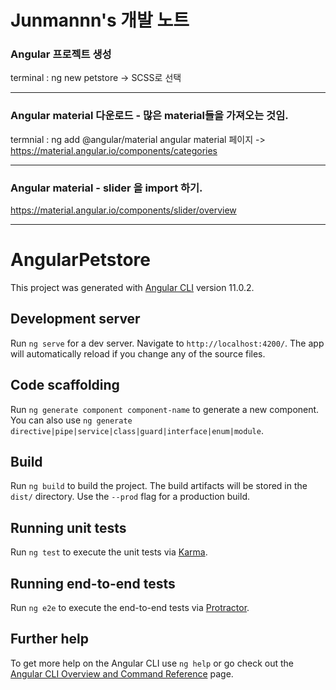 # Junmannn's 개발 노트
### Angular 프로젝트 생성
terminal : ng new petstore
-> SCSS로 선택
***
### Angular material 다운로드 - 많은 material들을 가져오는 것임.
termnial : ng add @angular/material
angular material 페이지 -> https://material.angular.io/components/categories  
***

### Angular material - slider 을 import 하기.

https://material.angular.io/components/slider/overview


***


# AngularPetstore

This project was generated with [Angular CLI](https://github.com/angular/angular-cli) version 11.0.2.

## Development server

Run `ng serve` for a dev server. Navigate to `http://localhost:4200/`. The app will automatically reload if you change any of the source files.

## Code scaffolding

Run `ng generate component component-name` to generate a new component. You can also use `ng generate directive|pipe|service|class|guard|interface|enum|module`.

## Build

Run `ng build` to build the project. The build artifacts will be stored in the `dist/` directory. Use the `--prod` flag for a production build.

## Running unit tests

Run `ng test` to execute the unit tests via [Karma](https://karma-runner.github.io).

## Running end-to-end tests

Run `ng e2e` to execute the end-to-end tests via [Protractor](http://www.protractortest.org/).

## Further help

To get more help on the Angular CLI use `ng help` or go check out the [Angular CLI Overview and Command Reference](https://angular.io/cli) page.


